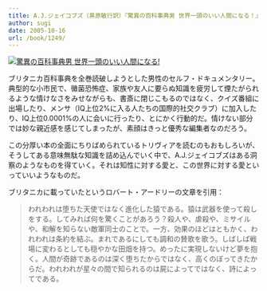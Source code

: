 ```yaml
---
title: A.J.ジェイコブズ（黒原敏行訳）『驚異の百科事典男 世界一頭のいい人間になる！』
author: sugi
date: 2005-10-16
url: /book/1249/
---
```

<a href="http://www.amazon.co.jp/exec/obidos/ASIN/4167651521/chezsugi-22/ref=nosim/" name="amazletlink" target="_blank"><img src="http://i1.wp.com/ec2.images-amazon.com/images/I/517BDGY7YTL.SL160.jpg?w=660" alt="驚異の百科事典男 世界一頭のいい人間になる!" class="alignleft" data-recalc-dims="1" /></a>

ブリタニカ百科事典を全巻読破しようとした男性のセルフ・ドキュメンタリー。典型的な小市民で、黴菌恐怖症、家族や友人に要らぬ知識を疲労して煙たがられるような情けなさをみせながらも、書斎に閉じこもるのではなく、クイズ番組に出場したり、メンサ（IQ上位2%に入る人たちの国際的社交クラブ）に加入したり、IQ上位0.0001%の人に会いに行ったり、とにかく行動的だ。情けない部分では妙な親近感を感じてしまったが、素顔はきっと優秀な編集者なのだろう。

この分厚い本の全面にちりばめられているトリヴィアを読むのもおもしろいが、そうしてある意味無駄な知識を詰め込んでいく中で、A.J.ジェイコブズはある洞察のようなものを得ていく。それは知性に対する愛と、この世界に対する愛といっていいようなものだ。

ブリタニカに載っていたというロバート・アードリーの文章を引用：

> われわれは堕ちた天使ではなく進化した猿である。猿は武器を使って殺しをする。してみれば何を驚くことがあろう？殺人や、虐殺や、ミサイルや、和解を知らない敵軍同士のことで。一方、効果のほどはともかく、われわれは条約を結ぶ。まれであるにしても調和の賛歌を歌う。しばしば戦場に変わるとしても穏やかな田畑を持つ。めったに実現しないけど夢を抱く。人間が奇跡であるのは深く堕ちたからではなく、高くのぼってきたからだ。われわれが星々の間で知られるのは屍によってではなく、詩によってである。

